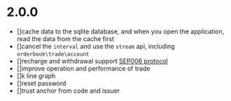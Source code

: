 
2.0.0
====
* []cache data to the sqlite database, and when you open the application, read the data from the cache first
* []cancel the `interval` and use the `stream` api, including `orderbook\trade\account`
* []recharge and withdrawal support [SEP006 protocol](https://github.com/stellar/stellar-protocol/blob/master/ecosystem/sep-0006.md)
* []improve operation and performance of trade
* []k line graph
* []reset password
* []trust anchor from code and issuer